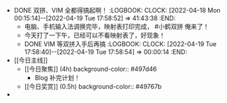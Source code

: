 - DONE 双拼、VIM 全都得搞起啊！
  :LOGBOOK:
  CLOCK: [2022-04-18 Mon 00:15:14]--[2022-04-19 Tue 17:58:52] =>  41:43:38
  :END:
	- 电脑、手机输入法调换完毕，映射表打印完成， #小鹤双拼 俺来了！
	- 今天打了一下午，已经可以不看映射表了，好现象！
	- DONE VIM 等双拼入手后再搞
	  :LOGBOOK:
	  CLOCK: [2022-04-19 Tue 17:58:40]--[2022-04-19 Tue 17:58:54] =>  00:00:14
	  :END:
- [[今日主线]]
	- [[今日聚焦]] (4h)
	  background-color:: #497d46
		- Blog 补完计划！
	- [[今日奖赏]] (0.5h)
	  background-color:: #49767b
-